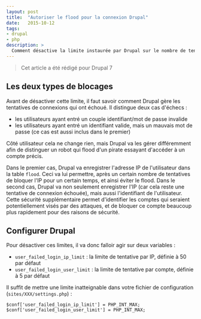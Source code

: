 ```yaml
---
layout: post
title:  "Autoriser le flood pour la connexion Drupal"
date:   2015-10-12
tags:
- drupal
- php
description: >
  Comment désactive la limite instaurée par Drupal sur le nombre de tentatives de connexion ?
---
```


> Cet article a été rédigé pour Drupal 7

## Les deux types de blocages

Avant de désactiver cette limite, il faut savoir comment Drupal gère les tentatives de connexions qui ont échoué. Il distingue deux cas d'échecs :

- les utilisateurs ayant entré un couple identifiant/mot de passe invalide
- les utilisateurs ayant entré un identifiant valide, mais un mauvais mot de passe (ce cas est aussi inclus dans le premier)

Côté utilisateur cela ne change rien, mais Drupal va les gérer différemment afin de distinguer un robot qui flood d'un pirate essayant d'accéder à un compte précis.

Dans le premier cas, Drupal va enregistrer l'adresse IP de l'utilisateur dans la table `flood`. Ceci va lui permettre, après un certain nombre de tentatives de bloquer l'IP pour un certain temps, et ainsi éviter le flood.
Dans le second cas, Drupal va non seulement enregistrer l'IP (car cela reste une tentative de connexion échouée), mais aussi l'identifiant de l'utilisateur. Cette sécurité supplémentaire permet d'identifier les comptes qui seraient potentiellement visés par des attaques, et de bloquer ce compte beaucoup plus rapidement pour des raisons de sécurité.

## Configurer Drupal

Pour désactiver ces limites, il va donc falloir agir sur deux variables :

- `user_failed_login_ip_limit` : la limite de tentative par IP, définie à 50 par défaut
- `user_failed_login_user_limit` : la limite de tentative par compte, définie à 5 par défaut

Il suffit de mettre une limite inatteignable dans votre fichier de configuration (`sites/XXX/settings.php`) :

	$conf['user_failed_login_ip_limit'] = PHP_INT_MAX;
	$conf['user_failed_login_user_limit'] = PHP_INT_MAX;

